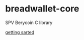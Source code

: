 # breadwallet-core
SPV Berycoin C library

[getting sarted](https://github.com/breadwallet/breadwallet-core/wiki)
